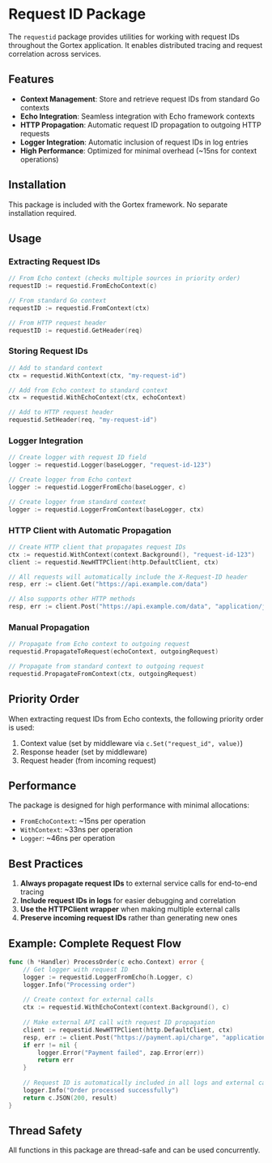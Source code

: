 # Request ID Package

The `requestid` package provides utilities for working with request IDs throughout the Gortex application. It enables distributed tracing and request correlation across services.

## Features

- **Context Management**: Store and retrieve request IDs from standard Go contexts
- **Echo Integration**: Seamless integration with Echo framework contexts
- **HTTP Propagation**: Automatic request ID propagation to outgoing HTTP requests
- **Logger Integration**: Automatic inclusion of request IDs in log entries
- **High Performance**: Optimized for minimal overhead (~15ns for context operations)

## Installation

This package is included with the Gortex framework. No separate installation required.

## Usage

### Extracting Request IDs

```go
// From Echo context (checks multiple sources in priority order)
requestID := requestid.FromEchoContext(c)

// From standard Go context
requestID := requestid.FromContext(ctx)

// From HTTP request header
requestID := requestid.GetHeader(req)
```

### Storing Request IDs

```go
// Add to standard context
ctx = requestid.WithContext(ctx, "my-request-id")

// Add from Echo context to standard context
ctx = requestid.WithEchoContext(ctx, echoContext)

// Add to HTTP request header
requestid.SetHeader(req, "my-request-id")
```

### Logger Integration

```go
// Create logger with request ID field
logger := requestid.Logger(baseLogger, "request-id-123")

// Create logger from Echo context
logger := requestid.LoggerFromEcho(baseLogger, c)

// Create logger from standard context
logger := requestid.LoggerFromContext(baseLogger, ctx)
```

### HTTP Client with Automatic Propagation

```go
// Create HTTP client that propagates request IDs
ctx := requestid.WithContext(context.Background(), "request-id-123")
client := requestid.NewHTTPClient(http.DefaultClient, ctx)

// All requests will automatically include the X-Request-ID header
resp, err := client.Get("https://api.example.com/data")

// Also supports other HTTP methods
resp, err := client.Post("https://api.example.com/data", "application/json", body)
```

### Manual Propagation

```go
// Propagate from Echo context to outgoing request
requestid.PropagateToRequest(echoContext, outgoingRequest)

// Propagate from standard context to outgoing request
requestid.PropagateFromContext(ctx, outgoingRequest)
```

## Priority Order

When extracting request IDs from Echo contexts, the following priority order is used:

1. Context value (set by middleware via `c.Set("request_id", value)`)
2. Response header (set by middleware)
3. Request header (from incoming request)

## Performance

The package is designed for high performance with minimal allocations:

- `FromEchoContext`: ~15ns per operation
- `WithContext`: ~33ns per operation
- `Logger`: ~46ns per operation

## Best Practices

1. **Always propagate request IDs** to external service calls for end-to-end tracing
2. **Include request IDs in logs** for easier debugging and correlation
3. **Use the HTTPClient wrapper** when making multiple external calls
4. **Preserve incoming request IDs** rather than generating new ones

## Example: Complete Request Flow

```go
func (h *Handler) ProcessOrder(c echo.Context) error {
    // Get logger with request ID
    logger := requestid.LoggerFromEcho(h.Logger, c)
    logger.Info("Processing order")
    
    // Create context for external calls
    ctx := requestid.WithEchoContext(context.Background(), c)
    
    // Make external API call with request ID propagation
    client := requestid.NewHTTPClient(http.DefaultClient, ctx)
    resp, err := client.Post("https://payment.api/charge", "application/json", paymentData)
    if err != nil {
        logger.Error("Payment failed", zap.Error(err))
        return err
    }
    
    // Request ID is automatically included in all logs and external calls
    logger.Info("Order processed successfully")
    return c.JSON(200, result)
}
```

## Thread Safety

All functions in this package are thread-safe and can be used concurrently.